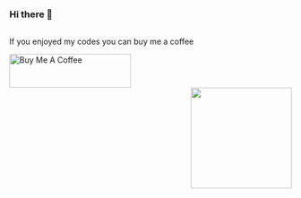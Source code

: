 ### Hi there 👋
<div>
        <div style="float: left;">
            <p>
                If you enjoyed my codes you can buy me a coffee
            </p>
            <a href="https://www.buymeacoffee.com/stormaref" target="_blank"><img
                    src="https://cdn.buymeacoffee.com/buttons/v2/default-yellow.png" alt="Buy Me A Coffee"
                    style="height: 60px !important;width: 217px !important;" />
        </div>
        <div style="float: right;">
            <a href="https://github.com/stormaref">
                <img height="180em"
                    src="https://github-readme-stats-eight-theta.vercel.app/api?username=stormaref&show_icons=true&include_all_commits=true&count_private=true" />
            </a>
        </div>
    </div>
